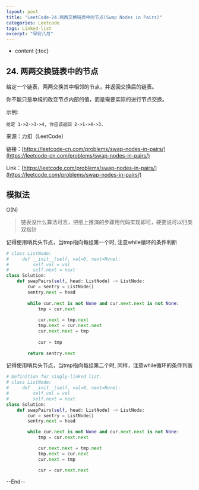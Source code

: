 ```yaml
---
layout: post
title: "LeetCode-24.两两交换链表中的节点(Swap Nodes in Pairs)"
categories: Leetcode
tags: Linked-list
excerpt: "早安八月"
---
```


* content
{:toc}

## 24. 两两交换链表中的节点

给定一个链表，两两交换其中相邻的节点，并返回交换后的链表。

你不能只是单纯的改变节点内部的值，而是需要实际的进行节点交换。

示例:

```
给定 1->2->3->4, 你应该返回 2->1->4->3.
```

来源：力扣（LeetCode）

链接：[https://leetcode-cn.com/problems/swap-nodes-in-pairs/](https://leetcode-cn.com/problems/swap-nodes-in-pairs/)

Link：[https://leetcode.com/problems/swap-nodes-in-pairs/](https://leetcode.com/problems/swap-nodes-in-pairs/)

## 模拟法

O(N)

> 链表没什么算法可言，把纸上推演的步骤用代码实现即可，硬要说可以归类双指针

记得使用哨兵头节点，当tmp指向每组第一个时, 注意while循环的条件判断

```python
# class ListNode:
#     def __init__(self, val=0, next=None):
#         self.val = val
#         self.next = next
class Solution:
    def swapPairs(self, head: ListNode) -> ListNode:
        cur = sentry = ListNode()
        sentry.next = head
        
        while cur.next is not None and cur.next.next is not None:
            tmp = cur.next
            
            cur.next = tmp.next
            tmp.next = cur.next.next
            cur.next.next = tmp
            
            cur = tmp
            
        return sentry.next
```

记得使用哨兵头节点，当tmp指向每组第二个时, 同样，注意while循环的条件判断

```python
# Definition for singly-linked list.
# class ListNode:
#     def __init__(self, val=0, next=None):
#         self.val = val
#         self.next = next
class Solution:
    def swapPairs(self, head: ListNode) -> ListNode:
        cur = sentry = ListNode()
        sentry.next = head

        while cur.next is not None and cur.next.next is not None:
            tmp = cur.next.next

            cur.next.next = tmp.next
            tmp.next = cur.next
            cur.next = tmp

            cur = cur.next.next
```

--End--


